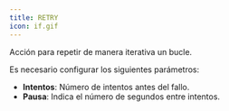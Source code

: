 ```yaml
---
title: RETRY
icon: if.gif
---
```


Acción para repetir de manera iterativa un bucle.

Es necesario configurar los siguientes parámetros:

- **Intentos**: Número de intentos antes del fallo.
- **Pausa**: Indica el número de segundos entre intentos.
